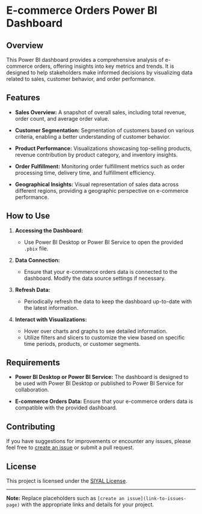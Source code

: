 # E-commerce Orders Power BI Dashboard

## Overview

This Power BI dashboard provides a comprehensive analysis of e-commerce orders, offering insights into key metrics and trends. It is designed to help stakeholders make informed decisions by visualizing data related to sales, customer behavior, and order performance.

## Features

- **Sales Overview:** A snapshot of overall sales, including total revenue, order count, and average order value.

- **Customer Segmentation:** Segmentation of customers based on various criteria, enabling a better understanding of customer behavior.

- **Product Performance:** Visualizations showcasing top-selling products, revenue contribution by product category, and inventory insights.

- **Order Fulfillment:** Monitoring order fulfillment metrics such as order processing time, delivery time, and fulfillment efficiency.

- **Geographical Insights:** Visual representation of sales data across different regions, providing a geographic perspective on e-commerce performance.

## How to Use

1. **Accessing the Dashboard:**
   - Use Power BI Desktop or Power BI Service to open the provided `.pbix` file.

2. **Data Connection:**
   - Ensure that your e-commerce orders data is connected to the dashboard. Modify the data source settings if necessary.

3. **Refresh Data:**
   - Periodically refresh the data to keep the dashboard up-to-date with the latest information.

4. **Interact with Visualizations:**
   - Hover over charts and graphs to see detailed information.
   - Utilize filters and slicers to customize the view based on specific time periods, products, or customer segments.

## Requirements

- **Power BI Desktop or Power BI Service:** The dashboard is designed to be used with Power BI Desktop or published to Power BI Service for collaboration.

- **E-commerce Orders Data:** Ensure that your e-commerce orders data is compatible with the provided dashboard.

## Contributing

If you have suggestions for improvements or encounter any issues, please feel free to [create an issue](link-to-issues-page) or submit a pull request.

## License

This project is licensed under the [SIYAL License](LICENSE.md).

---

**Note:** Replace placeholders such as `[create an issue](link-to-issues-page)` with the appropriate links and details for your project.
